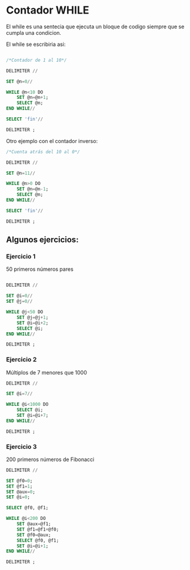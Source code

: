 # Contador WHILE

El while es una sentecia que ejecuta un bloque de codigo siempre que se cumpla una condicion.


El while se escribiria asi:

```sql

/*Contador de 1 al 10*/

DELIMITER //

SET @n=0//

WHILE @n<10 DO
    SET @n=@n+1;
    SELECT @n;
END WHILE//

SELECT 'fin'//

DELIMITER ;

```


Otro ejemplo con el contador inverso:

```sql
/*Cuenta atrás del 10 al 0*/

DELIMITER //

SET @n=11//

WHILE @n>0 DO
    SET @n=@n-1;
    SELECT @n;
END WHILE//

SELECT 'fin'//

DELIMITER ;
```


## Algunos ejercicios:

### Ejercicio 1

50 primeros números pares

```sql

DELIMITER //

SET @i=0//
SET @j=0//

WHILE @j<50 DO
    SET @j=@j+1;
    SET @i=@i+2;
    SELECT @i;
END WHILE//

DELIMITER ;

```


### Ejercicio 2

Múltiplos de 7 menores que 1000

```sql
DELIMITER //

SET @i=7//

WHILE @i<1000 DO
    SELECT @i;
    SET @i=@i+7;
END WHILE//

DELIMITER ;
```


### Ejercicio 3

200 primeros números de Fibonacci

```sql
DELIMITER //

SET @f0=0;
SET @f1=1;
SET @aux=0;
SET @i=0;

SELECT @f0, @f1;

WHILE @i<200 DO
    SET @aux=@f1;
    SET @f1=@f1+@f0;
    SET @f0=@aux;
    SELECT @f0, @f1;
    SET @i=@i+1;
END WHILE//

DELIMITER ;
```
